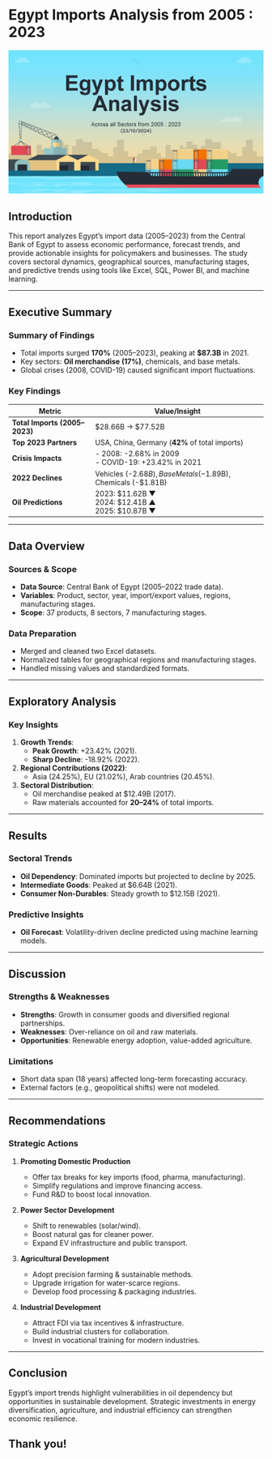 # Egypt Imports Analysis from 2005 : 2023

![Visualization 1](Presentation_Cover.jpg)

## **Introduction**  
This report analyzes Egypt’s import data (2005–2023) from the Central Bank of Egypt to assess economic performance, forecast trends, and provide actionable insights for policymakers and businesses. The study covers sectoral dynamics, geographical sources, manufacturing stages, and predictive trends using tools like Excel, SQL, Power BI, and machine learning.  

---

## **Executive Summary**  
### **Summary of Findings**  
- Total imports surged **170%** (2005–2023), peaking at **$87.3B** in 2021.  
- Key sectors: **Oil merchandise (17%)**, chemicals, and base metals.  
- Global crises (2008, COVID-19) caused significant import fluctuations.  

### **Key Findings**  
| Metric                          | Value/Insight                                                                 |  
|---------------------------------|-------------------------------------------------------------------------------|  
| **Total Imports (2005–2023)**   | $28.66B → $77.52B                                                             |  
| **Top 2023 Partners**           | USA, China, Germany (**42%** of total imports)                                |  
| **Crisis Impacts**              | - 2008: -2.68% in 2009<br>- COVID-19: +23.42% in 2021                        |  
| **2022 Declines**               | Vehicles (-$2.68B), Base Metals (-$1.89B), Chemicals (-$1.81B)                |  
| **Oil Predictions**             | 2023: $11.62B ▼<br>2024: $12.41B ▲<br>2025: $10.87B ▼                         |  

---

## **Data Overview**  
### **Sources & Scope**  
- **Data Source**: Central Bank of Egypt (2005–2022 trade data).  
- **Variables**: Product, sector, year, import/export values, regions, manufacturing stages.  
- **Scope**: 37 products, 8 sectors, 7 manufacturing stages.  

### **Data Preparation**  
- Merged and cleaned two Excel datasets.  
- Normalized tables for geographical regions and manufacturing stages.  
- Handled missing values and standardized formats.  

---

## **Exploratory Analysis**  
### **Key Insights**  
1. **Growth Trends**:  
   - **Peak Growth**: +23.42% (2021).  
   - **Sharp Decline**: -18.92% (2022).  
2. **Regional Contributions (2022)**:  
   - Asia (24.25%), EU (21.02%), Arab countries (20.45%).  
3. **Sectoral Distribution**:  
   - Oil merchandise peaked at $12.49B (2017).  
   - Raw materials accounted for **20–24%** of total imports.  

---

## **Results**  
### **Sectoral Trends**  
- **Oil Dependency**: Dominated imports but projected to decline by 2025.  
- **Intermediate Goods**: Peaked at $6.64B (2021).  
- **Consumer Non-Durables**: Steady growth to $12.15B (2021).  

### **Predictive Insights**  
- **Oil Forecast**: Volatility-driven decline predicted using machine learning models.  

---

## **Discussion**  
### **Strengths & Weaknesses**  
- **Strengths**: Growth in consumer goods and diversified regional partnerships.  
- **Weaknesses**: Over-reliance on oil and raw materials.  
- **Opportunities**: Renewable energy adoption, value-added agriculture.  

### **Limitations**  
- Short data span (18 years) affected long-term forecasting accuracy.  
- External factors (e.g., geopolitical shifts) were not modeled.  

---

## **Recommendations**  
### **Strategic Actions**  
1. **Promoting Domestic Production**  
    - Offer tax breaks for key imports (food, pharma, manufacturing).  
    - Simplify regulations and improve financing access.  
    - Fund R&D to boost local innovation.  

2. **Power Sector Development**  
    - Shift to renewables (solar/wind).  
    - Boost natural gas for cleaner power.  
    - Expand EV infrastructure and public transport.  

3. **Agricultural Development**  
    - Adopt precision farming & sustainable methods.  
    - Upgrade irrigation for water-scarce regions.  
    - Develop food processing & packaging industries.  

4. **Industrial Development**  
    - Attract FDI via tax incentives & infrastructure.  
    - Build industrial clusters for collaboration.  
    - Invest in vocational training for modern industries. 

---

## **Conclusion**  
Egypt’s import trends highlight vulnerabilities in oil dependency but opportunities in sustainable development. Strategic investments in energy diversification, agriculture, and industrial efficiency can strengthen economic resilience.  

## **Thank you!**  

